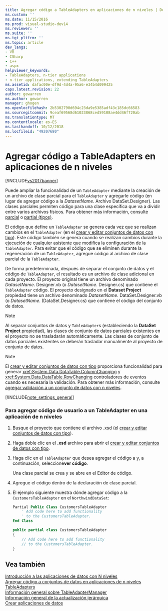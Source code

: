 ```yaml
---
title: Agregar código a TableAdapters en aplicaciones de n niveles | Documentos de Microsoft
ms.custom: ''
ms.date: 11/15/2016
ms.prod: visual-studio-dev14
ms.reviewer: ''
ms.suite: ''
ms.tgt_pltfrm: ''
ms.topic: article
dev_langs:
- VB
- CSharp
- C++
- aspx
helpviewer_keywords:
- TableAdapters, n-tier applications
- n-tier applications, extending TableAdapters
ms.assetid: dafac00e-df9d-4d4a-95a6-e34b4d099425
caps.latest.revision: 22
author: gewarren
ms.author: gewarren
manager: ghogen
ms.openlocfilehash: 2b5302790d694c23da9e5385adf43c185dc66583
ms.sourcegitcommit: 9ceaf69568d61023868ced59108ae4dd46f720ab
ms.translationtype: MT
ms.contentlocale: es-ES
ms.lasthandoff: 10/12/2018
ms.locfileid: "49207680"
---
```

# <a name="add-code-to-tableadapters-in-n-tier-applications"></a>Agregar código a TableAdapters en aplicaciones de n niveles
[!INCLUDE[vs2017banner](../includes/vs2017banner.md)]

  
Puede ampliar la funcionalidad de un `TableAdapter` mediante la creación de un archivo de clase parcial para el `TableAdapter` y agregarle código (en lugar de agregar código a la *DatasetName*. Archivo DataSet.Designer). Las clases parciales permiten código para una clase específica que va a dividir entre varios archivos físicos. Para obtener más información, consulte [parcial](http://msdn.microsoft.com/library/7adaef80-f435-46e1-970a-269fff63b448) o [partial (tipos)](http://msdn.microsoft.com/library/27320743-a22e-4c7b-b0b3-53afe3607334).  
  
 El código que define un `TableAdapter` se genera cada vez que se realizan cambios en el `TableAdapter` (en el [crear y editar conjuntos de datos con tipo](../data-tools/creating-and-editing-typed-datasets.md)). Este código también se genera cuando se realizan cambios durante la ejecución de cualquier asistente que modifica la configuración de la `TableAdapter`. Para evitar que el código que se eliminen durante la regeneración de un `TableAdapter`, agregue código al archivo de clase parcial de la `TableAdapter`.  
  
 De forma predeterminada, después de separar el conjunto de datos y el código de `TableAdapter`, el resultado es un archivo de clase adicional en cada proyecto. El proyecto original tiene un archivo denominado *DatasetName*. Designer.vb (o *DatasetName*. Designer.cs) que contiene el `TableAdapter` código. El proyecto designado en el **Dataset Project** propiedad tiene un archivo denominado *DatasetName*. DataSet.Designer.vb (o *DatasetName*. (DataSet.Designer.cs) que contiene el código del conjunto de datos.  
  
> [!NOTE]
>  Al separar conjuntos de datos y `TableAdapter`s (estableciendo la **DataSet Project** propiedad), las clases de conjunto de datos parciales existentes en el proyecto no se trasladarán automáticamente. Las clases de conjunto de datos parciales existentes se deberán trasladar manualmente al proyecto de conjunto de datos.  
  
> [!NOTE]
>  El [crear y editar conjuntos de datos con tipo](../data-tools/creating-and-editing-typed-datasets.md) proporciona funcionalidad para generar <xref:System.Data.DataTable.ColumnChanging> y <xref:System.Data.DataTable.RowChanging> controladores de eventos cuando es necesaria la validación. Para obtener más información, consulte [agregar validación a un conjunto de datos con n niveles](../data-tools/add-validation-to-an-n-tier-dataset.md).  
  
 [!INCLUDE[note_settings_general](../includes/note-settings-general-md.md)]  
  
### <a name="to-add-user-code-to-a-tableadapter-in-an-n-tier-application"></a>Para agregar código de usuario a un TableAdapter en una aplicación de n niveles  
  
1.  Busque el proyecto que contiene el archivo .xsd (el [crear y editar conjuntos de datos con tipo](../data-tools/creating-and-editing-typed-datasets.md)).  
  
2.  Haga doble clic en el **.xsd** archivo para abrir el [crear y editar conjuntos de datos con tipo](../data-tools/creating-and-editing-typed-datasets.md).  
  
3.  Haga clic en el `TableAdapter` que desea agregar el código a y, a continuación, seleccione**ver código**.  
  
     Una clase parcial se crea y se abre en el Editor de código.  
  
4.  Agregue el código dentro de la declaración de clase parcial.  
  
5.  El ejemplo siguiente muestra dónde agregar código a la `CustomersTableAdapter` en el `NorthwindDataSet`:  
  
    ```vb  
    Partial Public Class CustomersTableAdapter  
        ' Add code here to add functionality   
        ' to the CustomersTableAdapter.  
    End Class  
    ```  
  
    ```csharp  
    public partial class CustomersTableAdapter  
    {  
        // Add code here to add functionality  
        // to the CustomersTableAdapter.  
    }  
    ```  
  
## <a name="see-also"></a>Vea también  
 [Introducción a las aplicaciones de datos con N niveles](../data-tools/n-tier-data-applications-overview.md)   
 [Agregar código a conjuntos de datos en aplicaciones de n niveles](../data-tools/add-code-to-datasets-in-n-tier-applications.md)   
 [TableAdapters](http://msdn.microsoft.com/library/09416de9-134c-4dc7-8262-6c8d81e3f364)   
 [Información general sobre TableAdapterManager](http://msdn.microsoft.com/library/33076d42-6b41-491a-ac11-6c6339aea650)   
 [Información general de la actualización jerárquica](http://msdn.microsoft.com/library/c4f8e8b9-e4a5-4a02-8462-d03d1e8222d6)   
 [Crear aplicaciones de datos](../data-tools/creating-data-applications.md)

